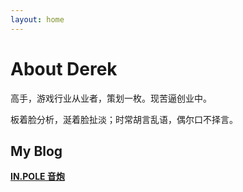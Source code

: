 ```yaml
---
layout: home
---
```

# About Derek

高手，游戏行业从业者，策划一枚。现苦逼创业中。

板着脸分析，涎着脸扯淡；时常胡言乱语，偶尔口不择言。 

## My Blog
**[IN.POLE 音炮](http://inpole.com)**
